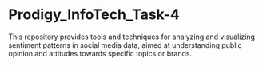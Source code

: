 # Prodigy_InfoTech_Task-4
This repository provides tools and techniques for analyzing and visualizing sentiment patterns in social media data, aimed at understanding public opinion and attitudes towards specific topics or brands.
